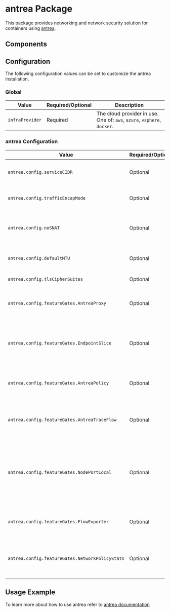 # antrea Package

This package provides networking and network security solution for containers using [antrea](https://antrea.io/).

## Components

## Configuration

The following configuration values can be set to customize the antrea installation.

### Global

| Value | Required/Optional | Description |
|-------|-------------------|-------------|
| `infraProvider` | Required | The cloud provider in use. One of: `aws`, `azure`, `vsphere`, `docker`. |

### antrea Configuration

| Value | Required/Optional | Description |
|-------|-------------------|-------------|
| `antrea.config.serviceCIDR` | Optional | The service CIDR to use. Default: `10.96.0.0/12` |
| `antrea.config.trafficEncapMode` | Optional | The traffic encapsulation mode. Default: `encap` |
| `antrea.config.noSNAT` | Optional | Boolean flag to enable/disable SNAT. Default: `false`. |
| `antrea.config.defaultMTU` | Optional | MTU to use. Default: `null` (Antrea will autodetect). |
| `antrea.config.tlsCipherSuites` | Optional | List of allowed cipher suites  |
| `antrea.config.featureGates.AntreaProxy` | Optional | Boolean flag to enable/disable antrea proxy. Default: `false`. |
| `antrea.config.featureGates.EndpointSlice` | Optional | Boolean flag to enable/disable EndpointSlice support in AntreaProxy. Default: `false` |
| `antrea.config.featureGates.AntreaPolicy` | Optional | Boolean flag to enable/disable antrea policy. Default: `true`. |
| `antrea.config.featureGates.AntreaTraceFlow` | Optional | Boolean flag to enable/disable antrea traceflow. Default: `false`. |
| `antrea.config.featureGates.NodePortLocal` | Optional | Boolean flag to enable/disable NodePortLocal feature to make the pods reachable externally through NodePort |
| `antrea.config.featureGates.FlowExporter`| Optional | Boolean flag to enable/disable flow exporter. Default: `false`. |
| `antrea.config.featureGates.NetworkPolicyStats` | Optional | Boolean flag to enable/disable network policy stats. Default: `false`. |

## Usage Example

To learn more about how to use antrea refer to [antrea documentation](https://antrea.io/docs/v0.11.3/)
